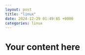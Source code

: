 ```yaml
---
layout: post
title: "linux"
date: 2024-12-29 01:49:05 +0000
categories: linux
---
```


# Your content here
